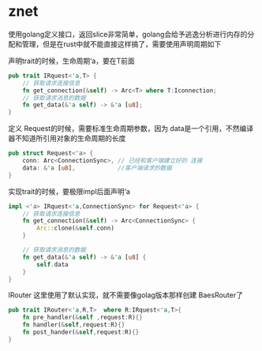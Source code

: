 # znet
使用golang定义接口，返回slice非常简单，golang会给予逃逸分析进行内存的分配和管理，但是在rust中就不能直接这样搞了，需要使用声明周期如下

声明trait的时候，生命周期‘a，要在T前面
```rust
pub trait IRquest<'a,T> {
    // 获取请求连接信息
    fn get_connection(&self) -> Arc<T> where T:Iconnection;
    // 获取请求消息的数据
    fn get_data(&'a self) -> &'a [u8];
}

```

定义 Request的时候，需要标准生命周期参数，因为 data是一个引用，不然编译器不知道所引用对象的生命周期的长度
```rust
pub struct Request<'a> {
    conn: Arc<ConnectionSync>, // 已经和客户端建立好的 连接
    data: &'a [u8],            //客户端请求的数据
}
```

实现trait的时候，要极限impl后面声明‘a
```rust
impl <'a> IRquest<'a,ConnectionSync> for Request<'a> {
    // 获取请求连接信息
    fn get_connection(&self) -> Arc<ConnectionSync> {
        Arc::clone(&self.conn)
    }

    // 获取请求消息的数据
    fn get_data(&'a self) -> &'a [u8] {
        self.data
    }
}
```

IRouter 这里使用了默认实现，就不需要像golag版本那样创建 BaesRouter了
```rust
pub trait IRouter<'a,R,T>  where R:IRquest<'a,T>{
    fn pre_handler(&self ,request:R){}
    fn handler(&self,request:R){}
    fn post_hander(&self,request:R){}
}
```